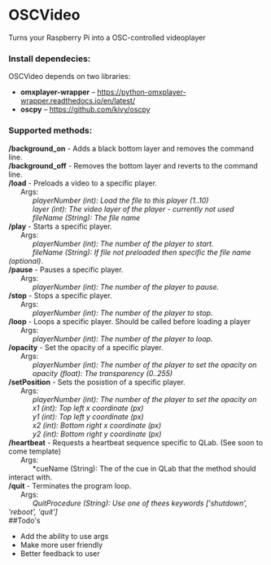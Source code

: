 # OSCVideo
Turns your Raspberry Pi into a OSC-controlled videoplayer

### Install dependecies:
OSCVideo depends on two libraries:  
- **omxplayer-wrapper** – https://python-omxplayer-wrapper.readthedocs.io/en/latest/
- **oscpy** – https://github.com/kivy/oscpy
### Supported methods:  
**/background_on** - Adds a black bottom layer and removes the command line.  
**/background_off** - Removes the bottom layer and reverts to the command line.  
**/load** - Preloads a video to a specific player.  
&nbsp;&nbsp;&nbsp;&nbsp;&nbsp;&nbsp;Args:  
&nbsp;&nbsp;&nbsp;&nbsp;&nbsp;&nbsp;&nbsp;&nbsp;&nbsp;&nbsp;&nbsp;&nbsp;*playerNumber (int): Load the file to this player (1..10)*  
&nbsp;&nbsp;&nbsp;&nbsp;&nbsp;&nbsp;&nbsp;&nbsp;&nbsp;&nbsp;&nbsp;&nbsp;*layer (int): The video layer of the player - currently not used*  
&nbsp;&nbsp;&nbsp;&nbsp;&nbsp;&nbsp;&nbsp;&nbsp;&nbsp;&nbsp;&nbsp;&nbsp;*fileName (String): The file name*  
**/play** - Starts a specific player.  
&nbsp;&nbsp;&nbsp;&nbsp;&nbsp;&nbsp;Args:  
&nbsp;&nbsp;&nbsp;&nbsp;&nbsp;&nbsp;&nbsp;&nbsp;&nbsp;&nbsp;&nbsp;&nbsp;*playerNumber (int): The number of the player to start.*  
&nbsp;&nbsp;&nbsp;&nbsp;&nbsp;&nbsp;&nbsp;&nbsp;&nbsp;&nbsp;&nbsp;&nbsp;*fileName (String): If file not preloaded then specific the file name (optional)*.   
**/pause** - Pauses a specific player.  
&nbsp;&nbsp;&nbsp;&nbsp;&nbsp;&nbsp;Args:  
&nbsp;&nbsp;&nbsp;&nbsp;&nbsp;&nbsp;&nbsp;&nbsp;&nbsp;&nbsp;&nbsp;&nbsp;*playerNumber (int): The number of the player to pause.*  
**/stop** - Stops a specific player.  
&nbsp;&nbsp;&nbsp;&nbsp;&nbsp;&nbsp;Args:  
&nbsp;&nbsp;&nbsp;&nbsp;&nbsp;&nbsp;&nbsp;&nbsp;&nbsp;&nbsp;&nbsp;&nbsp;*playerNumber (int): The number of the player to stop.*  
**/loop** - Loops a specific player. Should be called before loading a player  
&nbsp;&nbsp;&nbsp;&nbsp;&nbsp;&nbsp;Args:  
&nbsp;&nbsp;&nbsp;&nbsp;&nbsp;&nbsp;&nbsp;&nbsp;&nbsp;&nbsp;&nbsp;&nbsp;*playerNumber (int): The number of the player to loop.*  
**/opacity** - Set the opacity of a specific player.  
&nbsp;&nbsp;&nbsp;&nbsp;&nbsp;&nbsp;Args:  
&nbsp;&nbsp;&nbsp;&nbsp;&nbsp;&nbsp;&nbsp;&nbsp;&nbsp;&nbsp;&nbsp;&nbsp;*playerNumber (int): The number of the player to set the opacity on*  
&nbsp;&nbsp;&nbsp;&nbsp;&nbsp;&nbsp;&nbsp;&nbsp;&nbsp;&nbsp;&nbsp;&nbsp;*opacity (float): The transparency (0..255)*  
**/setPosition** - Sets the posistion of a specific player.  
&nbsp;&nbsp;&nbsp;&nbsp;&nbsp;&nbsp;Args:  
&nbsp;&nbsp;&nbsp;&nbsp;&nbsp;&nbsp;&nbsp;&nbsp;&nbsp;&nbsp;&nbsp;&nbsp;*playerNumber (int): The number of the player to set the opacity on*  
&nbsp;&nbsp;&nbsp;&nbsp;&nbsp;&nbsp;&nbsp;&nbsp;&nbsp;&nbsp;&nbsp;&nbsp;*x1 (int): Top left x coordinate (px)*  
&nbsp;&nbsp;&nbsp;&nbsp;&nbsp;&nbsp;&nbsp;&nbsp;&nbsp;&nbsp;&nbsp;&nbsp;*y1 (int): Top left y coordinate (px)*  
&nbsp;&nbsp;&nbsp;&nbsp;&nbsp;&nbsp;&nbsp;&nbsp;&nbsp;&nbsp;&nbsp;&nbsp;*x2 (int): Bottom right x coordinate (px)*  
&nbsp;&nbsp;&nbsp;&nbsp;&nbsp;&nbsp;&nbsp;&nbsp;&nbsp;&nbsp;&nbsp;&nbsp;*y2 (int): Bottom right y coordinate (px)*   
**/heartbeat** - Requests a heartbeat sequence specific to QLab. (See soon to come template)    
&nbsp;&nbsp;&nbsp;&nbsp;&nbsp;&nbsp;Args:  
&nbsp;&nbsp;&nbsp;&nbsp;&nbsp;&nbsp;&nbsp;&nbsp;&nbsp;&nbsp;&nbsp;&nbsp;*cueName (String): The of the cue in QLab that the method should interact with.  
**/quit** - Terminates the program loop.  
&nbsp;&nbsp;&nbsp;&nbsp;&nbsp;&nbsp;Args:  
&nbsp;&nbsp;&nbsp;&nbsp;&nbsp;&nbsp;&nbsp;&nbsp;&nbsp;&nbsp;&nbsp;&nbsp;*QuitProcedure (String): Use one of thees keywords ['shutdown', 'reboot', 'quit']*  
##Todo's
- Add the ability to use args
- Make more user friendly
- Better feedback to user
